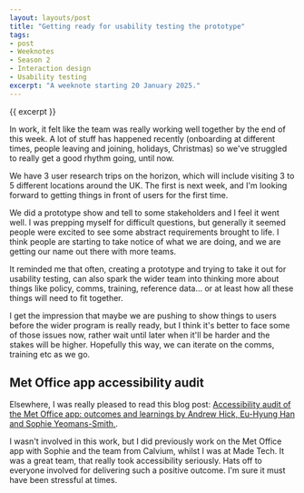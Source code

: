 ```yaml
---
layout: layouts/post
title: "Getting ready for usability testing the prototype"
tags:
- post
- Weeknotes
- Season 2
- Interaction design
- Usability testing
excerpt: "A weeknote starting 20 January 2025."
--- 
```


{{ excerpt }}

In work, it felt like the team was really working well together by the end of this week. A lot of stuff has happened recently (onboarding at different times, people leaving and joining, holidays, Christmas) so we've struggled to really get a good rhythm going, until now.

We have 3 user research trips on the horizon, which will include visiting 3 to 5 different locations around the UK. The first is next week, and I'm looking forward to getting things in front of users for the first time.

We did a prototype show and tell to some stakeholders and I feel it went well. I was prepping myself for difficult questions, but generally it seemed people were excited to see some abstract requirements brought to life. I think people are starting to take notice of what we are doing, and we are getting our name out there with more teams.

It reminded me that often, creating a prototype and trying to take it out for usability testing, can also spark the wider team into thinking more about things like policy, comms, training, reference data… or at least how all these things will need to fit together.

I get the impression that maybe we are pushing to show things to users before the wider program is really ready, but I think it's better to face some of those issues now, rather wait until later when it'll be harder and the stakes will be higher. Hopefully this way, we can iterate on the comms, training etc as we go.

## Met Office app accessibility audit

Elsewhere, I was really pleased to read this blog post: [Accessibility audit of the Met Office app: outcomes and learnings by Andrew Hick, Eu-Hyung Han and Sophie Yeomans-Smith,](https://accessibility.blog.gov.uk/2025/01/14/accessibility-audit-of-the-met-office-app-outcomes-and-learnings/).

I wasn't involved in this work, but I did previously work on the Met Office app with Sophie and the team from Calvium, whilst I was at Made Tech. It was a great team, that really took accessibility seriously. Hats off to everyone involved for  delivering such a positive outcome. I'm sure it must have been stressful at times.